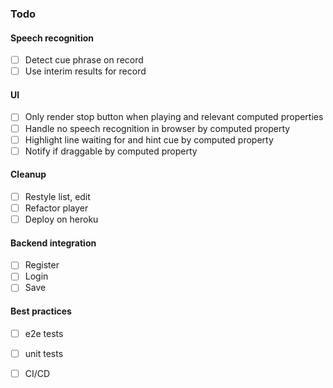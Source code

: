 ### Todo

#### Speech recognition
- [ ] Detect cue phrase on record
- [ ] Use interim results for record 

#### UI
- [ ] Only render stop button when playing and relevant computed properties
- [ ] Handle no speech recognition in browser by computed property
- [ ] Highlight line waiting for and hint cue by computed property
- [ ] Notify if draggable by computed property

#### Cleanup
- [ ] Restyle list, edit 
- [ ] Refactor player
- [ ] Deploy on heroku

#### Backend integration
- [ ] Register
- [ ] Login
- [ ] Save

#### Best practices
- [ ] e2e tests
- [ ] unit tests
- [ ] CI/CD

